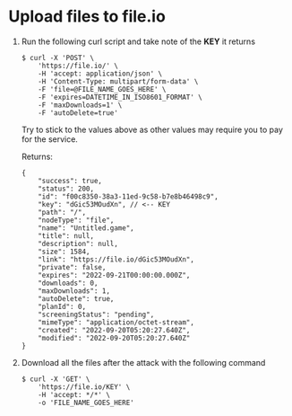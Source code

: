 # Upload files to file.io

1. Run the following curl script and take note of the **KEY** it returns
    ```shell
    $ curl -X 'POST' \
        'https://file.io/' \
        -H 'accept: application/json' \
        -H 'Content-Type: multipart/form-data' \
        -F 'file=@FILE_NAME_GOES_HERE' \
        -F 'expires=DATETIME_IN_ISO8601_FORMAT' \
        -F 'maxDownloads=1' \
        -F 'autoDelete=true'
    ```

    Try to stick to the values above as other values may require you to pay for the service.
        
    Returns:
    ```jsonc
    {
        "success": true,
        "status": 200,
        "id": "f00c8350-38a3-11ed-9c58-b7e8b46498c9",
        "key": "dGic53MOudXn", // <-- KEY
        "path": "/",
        "nodeType": "file",
        "name": "Untitled.game",
        "title": null,
        "description": null,
        "size": 1584,
        "link": "https://file.io/dGic53MOudXn",
        "private": false,
        "expires": "2022-09-21T00:00:00.000Z",
        "downloads": 0,
        "maxDownloads": 1,
        "autoDelete": true,
        "planId": 0,
        "screeningStatus": "pending",
        "mimeType": "application/octet-stream",
        "created": "2022-09-20T05:20:27.640Z",
        "modified": "2022-09-20T05:20:27.640Z"
    }
    ```

2. Download all the files after the attack with the following command
    ```shell
    $ curl -X 'GET' \
        'https://file.io/KEY' \
        -H 'accept: */*' \
        -o 'FILE_NAME_GOES_HERE'
    ```
